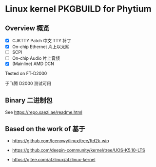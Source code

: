 # Linux kernel PKGBUILD for Phytium

## Overview 概览

- [x] CJKTTY Patch 中文 TTY 补丁
- [x] On-chip Ethernet 片上以太网
- [ ] SCPI
- [ ] On-chip Audio 片上音频
- [x] (Mainline) AMD DCN

Tested on FT-D2000

于飞腾 D2000 测试可用

## Binary 二进制包

See <https://repo.saezi.ae/readme.html>

## Based on the work of  基于

- <https://github.com/Icenowy/linux/tree/ftd2k-wip>

- <https://github.com/deepin-community/kernel/tree/UOS-K5.10-LTS>

- <https://gitee.com/atzlinux/atzlinux-kernel>
